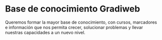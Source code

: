 # Base de conocimiento Gradiweb

Queremos formar la mayor base de conocimiento, con cursos, marcadores e información que nos permita crecer, solucionar problemas y llevar nuestras capacidades a un nuevo nivel.

